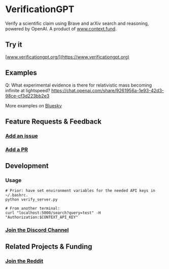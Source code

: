 # VerificationGPT
Verify a scientific claim using Brave and arXiv search and reasoning, powered by OpenAI. A product of www.context.fund.

## Try it
[www.verificationgpt.org/](https://www.verificationgpt.org)

## Examples
Q: What experimental evidence is there for relativistic mass becoming infinite at lightspeed?
https://chat.openai.com/share/9261956a-1e93-42d3-98ce-cf3d223bb2e3

More examples on [Bluesky](https://bsky.app/profile/verificationgpt.bsky.social)

## Feature Requests & Feedback
### [Add an issue](https://github.com/contextfund/verificationgpt/issues/new)
### [Add a PR](https://github.com/contextfund/verificationgpt/pulls)

## Development

### Usage
```
# Prior: have set environment variables for the needed API keys in ~/.bashrc.
python verify_server.py

# From another terminal:
curl "localhost:5000/search?query=test" -H "Authorization:$CONTEXT_API_KEY"
```

### [Join the Discord Channel](https://discord.com/channels/1187603745463353355/1187603785120485437)

## Related Projects & Funding
### [Join the Reddit](https://www.reddit.com/r/contextfund/)